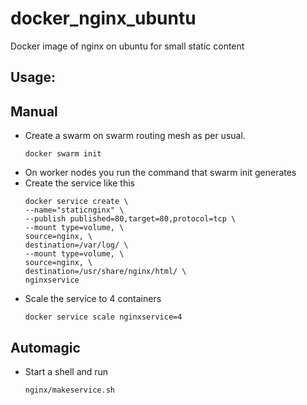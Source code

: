 # docker_nginx_ubuntu
Docker image of nginx on ubuntu for small static content

## Usage:

## Manual
- Create a swarm on swarm routing mesh as per usual.
  ```shell
  docker swarm init
  ```
- On worker nodes you run the command that swarm init generates
- Create the service like this
  ```shell
  docker service create \
  --name="staticnginx" \
  --publish published=80,target=80,protocol=tcp \
  --mount type=volume, \
  source=nginx, \
  destination=/var/log/ \
  --mount type=volume, \
  source=nginx, \
  destination=/usr/share/nginx/html/ \
  nginxservice
  ```
- Scale the service to 4 containers
  ```shell
  docker service scale nginxservice=4
  ```

## Automagic
- Start a shell and run
  ```shell
  nginx/makeservice.sh
  ```

